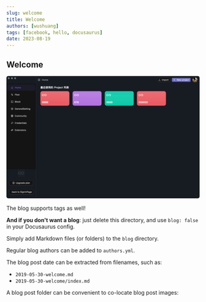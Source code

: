 ```yaml
---
slug: welcome
title: Welcome
authors: [wushuang]
tags: [facebook, hello, docusaurus]
date: 2023-08-19
---
```



## Welcome

![banner](./banner.png)

<!--truncate-->

The blog supports tags as well!

**And if you don't want a blog**: just delete this directory, and use `blog: false` in your Docusaurus config.


Simply add Markdown files (or folders) to the `blog` directory.

Regular blog authors can be added to `authors.yml`.

The blog post date can be extracted from filenames, such as:

- `2019-05-30-welcome.md`
- `2019-05-30-welcome/index.md`

A blog post folder can be convenient to co-locate blog post images:
